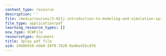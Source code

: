 ```yaml
---
content_type: resource
description: ''
file: /media/courses/3-021j-introduction-to-modeling-and-simulation-spring-2012/24686916ebb038f076288a4bed1bcd76_xIOQ0O90DjI.pdf
file_type: application/pdf
learning_resource_types: []
ocw_type: OCWFile
resourcetype: Document
title: 3play pdf file
uid: 24686916-ebb0-38f0-7628-8a4bed1bcd76
---
```

